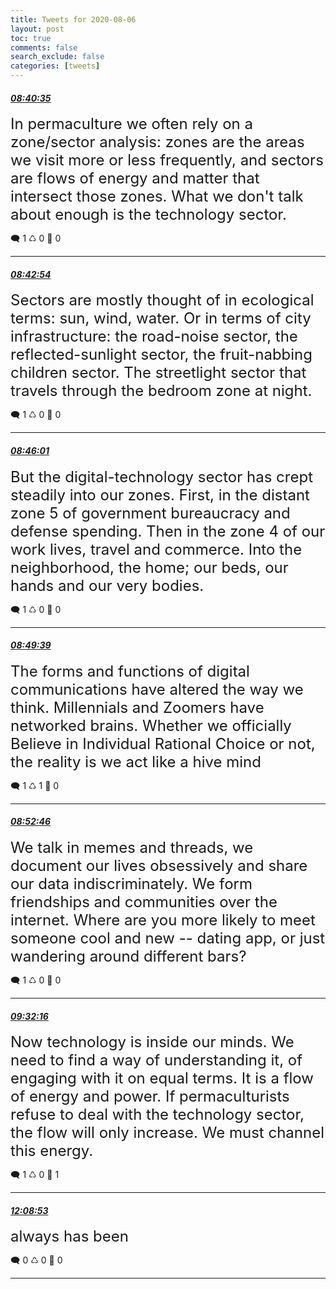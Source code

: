 ```yaml
---
title: Tweets for 2020-08-06
layout: post
toc: true
comments: false
search_exclude: false
categories: [tweets]
---
```



#### <a href = "https://twitter.com/deepfates/status/1291383676555665410">*08:40:35*</a>

<font size="5">In permaculture we often rely on a zone/sector analysis: zones are the areas we visit more or less frequently, and sectors are flows of energy and matter that intersect those zones.   What we don't talk about enough is the technology sector.</font>



🗨️ 1 ♺ 0 🤍  0   

---
    
#### <a href = "https://twitter.com/deepfates/status/1291384259182243841">*08:42:54*</a>

<font size="5">Sectors are mostly thought of in ecological terms: sun, wind, water. Or in terms of city infrastructure: the road-noise sector, the reflected-sunlight sector, the fruit-nabbing children sector. The streetlight sector that travels through the bedroom zone at night.</font>



🗨️ 1 ♺ 0 🤍  0   

---
    
#### <a href = "https://twitter.com/deepfates/status/1291385042493681666">*08:46:01*</a>

<font size="5">But the digital-technology sector has crept steadily into our zones. First, in the distant zone 5 of government bureaucracy and defense spending. Then in the zone 4 of our work lives, travel and commerce. Into the neighborhood, the home; our beds, our hands and our very bodies.</font>



🗨️ 1 ♺ 0 🤍  0   

---
    
#### <a href = "https://twitter.com/deepfates/status/1291385955077758977">*08:49:39*</a>

<font size="5">The forms and functions of digital communications have altered the way we think. Millennials and Zoomers have networked brains. Whether we officially Believe in Individual Rational Choice or not, the reality is we act like a hive mind</font>



🗨️ 1 ♺ 1 🤍  0   

---
    
#### <a href = "https://twitter.com/deepfates/status/1291386741337792513">*08:52:46*</a>

<font size="5">We talk in memes and threads, we document our lives obsessively and share our data indiscriminately. We form friendships and communities over the internet. Where are you more likely to meet someone cool and new -- dating app, or just wandering around different bars?</font>



🗨️ 1 ♺ 0 🤍  0   

---
    
#### <a href = "https://twitter.com/deepfates/status/1291396680131268609">*09:32:16*</a>

<font size="5">Now technology is inside our minds. We need to find a way of understanding it, of engaging with it on equal terms. It is a flow of energy and power. If permaculturists refuse to deal with the technology sector, the flow will only increase. We must channel this energy.</font>



🗨️ 1 ♺ 0 🤍  1   

---
    
#### <a href = "https://twitter.com/deepfates/status/1291436093309509632">*12:08:53*</a>

<font size="5">always has been</font>



🗨️ 0 ♺ 0 🤍  0   

---
    
            


